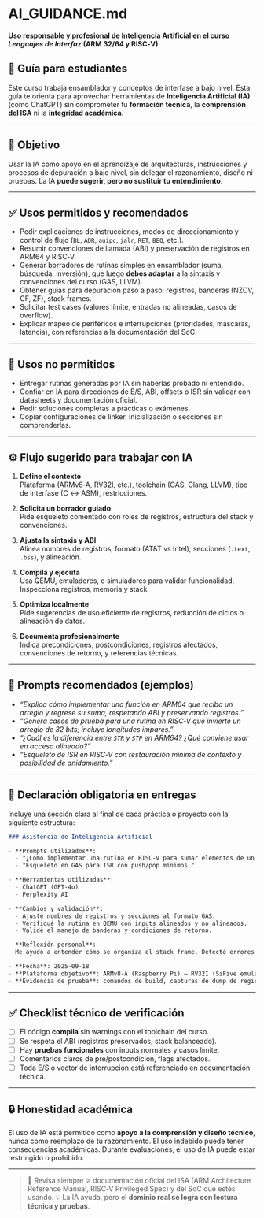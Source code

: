 
# AI_GUIDANCE.md  
**Uso responsable y profesional de Inteligencia Artificial en el curso *Lenguajes de Interfaz* (ARM 32/64 y RISC‑V)**

## 📘 Guía para estudiantes  
Este curso trabaja ensamblador y conceptos de interfase a bajo nivel. Esta guía te orienta para aprovechar herramientas de **Inteligencia Artificial (IA)** (como ChatGPT) sin comprometer tu **formación técnica**, la **comprensión del ISA** ni la **integridad académica**.

---

## 🎯 Objetivo

Usar la IA como apoyo en el aprendizaje de arquitecturas, instrucciones y procesos de depuración a bajo nivel, sin delegar el razonamiento, diseño ni pruebas. La IA **puede sugerir, pero no sustituir tu entendimiento**.

---

## ✅ Usos permitidos y recomendados
- Pedir explicaciones de instrucciones, modos de direccionamiento y control de flujo (`BL`, `ADR`, `auipc`, `jalr`, `RET`, `BEQ`, etc.).
- Resumir convenciones de llamada (ABI) y preservación de registros en ARM64 y RISC‑V.
- Generar borradores de rutinas simples en ensamblador (suma, búsqueda, inversión), que luego **debes adaptar** a la sintaxis y convenciones del curso (GAS, LLVM).
- Obtener guías para depuración paso a paso: registros, banderas (NZCV, CF, ZF), stack frames.
- Solicitar test cases (valores límite, entradas no alineadas, casos de overflow).
- Explicar mapeo de periféricos e interrupciones (prioridades, máscaras, latencia), con referencias a la documentación del SoC.

---

## 🚫 Usos no permitidos
- Entregar rutinas generadas por IA sin haberlas probado ni entendido.
- Confiar en IA para direcciones de E/S, ABI, offsets o ISR sin validar con datasheets y documentación oficial.
- Pedir soluciones completas a prácticas o exámenes.
- Copiar configuraciones de linker, inicialización o secciones sin comprenderlas.

---

## ⚙️ Flujo sugerido para trabajar con IA

1. **Define el contexto**  
   Plataforma (ARMv8‑A, RV32I, etc.), toolchain (GAS, Clang, LLVM), tipo de interfase (C ↔ ASM), restricciones.

2. **Solicita un borrador guiado**  
   Pide esqueleto comentado con roles de registros, estructura del stack y convenciones.

3. **Ajusta la sintaxis y ABI**  
   Alinea nombres de registros, formato (AT&T vs Intel), secciones (`.text`, `.bss`), y alineación.

4. **Compila y ejecuta**  
   Usa QEMU, emuladores, o simuladores para validar funcionalidad. Inspecciona registros, memoria y stack.

5. **Optimiza localmente**  
   Pide sugerencias de uso eficiente de registros, reducción de ciclos o alineación de datos.

6. **Documenta profesionalmente**  
   Indica precondiciones, postcondiciones, registros afectados, convenciones de retorno, y referencias técnicas.

---

## 🧰 Prompts recomendados (ejemplos)

- *“Explica cómo implementar una función en ARM64 que reciba un arreglo y regrese su suma, respetando ABI y preservando registros.”*
- *“Genera casos de prueba para una rutina en RISC‑V que invierte un arreglo de 32 bits; incluye longitudes impares.”*
- *“¿Cuál es la diferencia entre `STR` y `STP` en ARM64? ¿Qué conviene usar en acceso alineado?”*
- *“Esqueleto de ISR en RISC‑V con restauración mínima de contexto y posibilidad de anidamiento.”*

---

## 📝 Declaración obligatoria en entregas

Incluye una sección clara al final de cada práctica o proyecto con la siguiente estructura:

```markdown
### Asistencia de Inteligencia Artificial

- **Prompts utilizados**:
  - "¿Cómo implementar una rutina en RISC‑V para sumar elementos de un arreglo con control de overflow?"
  - "Esqueleto en GAS para ISR con push/pop mínimos."

- **Herramientas utilizadas**:
  - ChatGPT (GPT-4o)
  - Perplexity AI

- **Cambios y validación**:
  - Ajusté nombres de registros y secciones al formato GAS.
  - Verifiqué la rutina en QEMU con inputs alineados y no alineados.
  - Validé el manejo de banderas y condiciones de retorno.

- **Reflexión personal**:
  Me ayudó a entender cómo se organiza el stack frame. Detecté errores en el manejo de registros temporales sugeridos por IA y los corregí tras revisar el ABI.

- **Fecha**: 2025-09-18  
- **Plataforma objetivo**: ARMv8-A (Raspberry Pi) – RV32I (SiFive emulado)  
- **Evidencia de prueba**: comandos de build, capturas de dump de registros y memoria  
````

---

## ✅ Checklist técnico de verificación

* [ ] El código **compila** sin warnings con el toolchain del curso.
* [ ] Se respeta el ABI (registros preservados, stack balanceado).
* [ ] Hay **pruebas funcionales** con inputs normales y casos límite.
* [ ] Comentarios claros de pre/postcondición, flags afectados.
* [ ] Toda E/S o vector de interrupción está referenciado en documentación técnica.

---

## 🔒 Honestidad académica

El uso de IA está permitido como **apoyo a la comprensión y diseño técnico**, nunca como reemplazo de tu razonamiento. El uso indebido puede tener consecuencias académicas. Durante evaluaciones, el uso de IA puede estar restringido o prohibido.

---

> 📌 Revisa siempre la documentación oficial del ISA (ARM Architecture Reference Manual, RISC‑V Privileged Spec) y del SoC que estés usando.
> 💡 La IA ayuda, pero el **dominio real se logra con lectura técnica y pruebas**.

```


